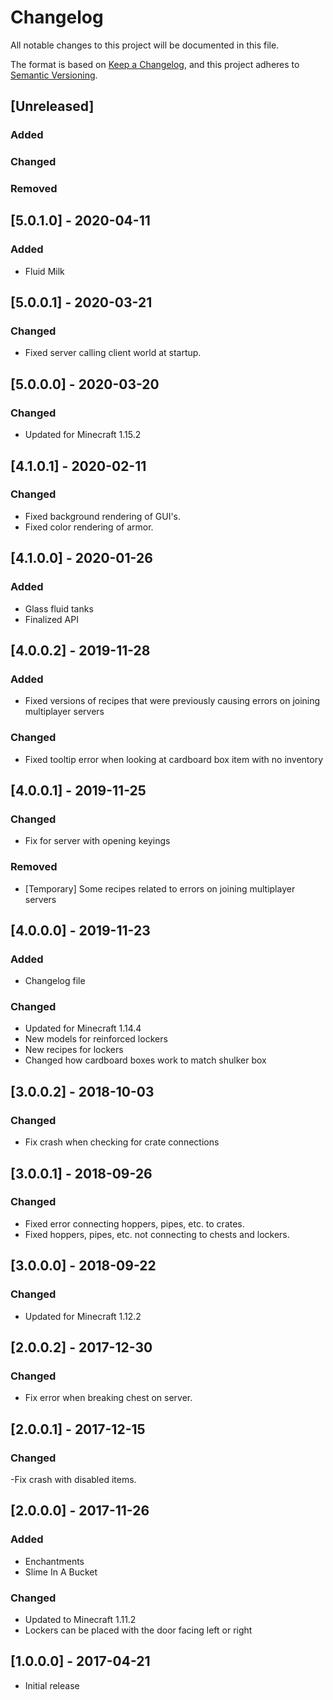 # Changelog
All notable changes to this project will be documented in this file.

The format is based on [Keep a Changelog](https://keepachangelog.com/en/1.0.0/),
and this project adheres to [Semantic Versioning](https://semver.org/spec/v2.0.0.html).

## [Unreleased]
### Added

### Changed

### Removed

## [5.0.1.0] - 2020-04-11
### Added
- Fluid Milk

## [5.0.0.1] - 2020-03-21
### Changed
- Fixed server calling client world at startup.

## [5.0.0.0] - 2020-03-20
### Changed
- Updated for Minecraft 1.15.2

## [4.1.0.1] - 2020-02-11
### Changed
- Fixed background rendering of GUI's.
- Fixed color rendering of armor.

## [4.1.0.0] - 2020-01-26
### Added
- Glass fluid tanks
- Finalized API

## [4.0.0.2] - 2019-11-28
### Added
- Fixed versions of recipes that were previously causing errors on joining multiplayer servers

### Changed
- Fixed tooltip error when looking at cardboard box item with no inventory

## [4.0.0.1] - 2019-11-25
### Changed
- Fix for server with opening keyings

### Removed
- [Temporary] Some recipes related to errors on joining multiplayer servers

## [4.0.0.0] - 2019-11-23
### Added
- Changelog file

### Changed
- Updated for Minecraft 1.14.4
- New models for reinforced lockers
- New recipes for lockers
- Changed how cardboard boxes work to match shulker box

## [3.0.0.2] - 2018-10-03
### Changed
- Fix crash when checking for crate connections

## [3.0.0.1] - 2018-09-26
### Changed
- Fixed error connecting hoppers, pipes, etc. to crates.
- Fixed hoppers, pipes, etc. not connecting to chests and lockers.

## [3.0.0.0] - 2018-09-22
### Changed
- Updated for Minecraft 1.12.2

## [2.0.0.2] - 2017-12-30
### Changed
- Fix error when breaking chest on server.

## [2.0.0.1] - 2017-12-15
### Changed
-Fix crash with disabled items.

## [2.0.0.0] - 2017-11-26
### Added
- Enchantments
- Slime In A Bucket

### Changed
- Updated to Minecraft 1.11.2
- Lockers can be placed with the door facing left or right

## [1.0.0.0] - 2017-04-21
- Initial release

